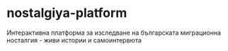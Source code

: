 # nostalgiya-platform
Интерактивна платформа за изследване на българската миграционна носталгия - живи истории и самоинтервюта
